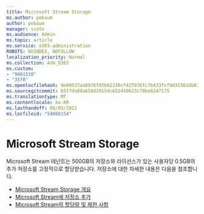 ```yaml
---
title: Microsoft Stream Storage
ms.author: pebaum
author: pebaum
manager: scotv
ms.audience: Admin
ms.topic: article
ms.service: o365-administration
ROBOTS: NOINDEX, NOFOLLOW
localization_priority: Normal
ms.collection: Adm_O365
ms.custom:
- "9001510"
- "3570"
ms.openlocfilehash: 9e09537aa8976f05b62236cf427976fc7b433fcf9d3156a5b81009c6b60a0db1
ms.sourcegitcommit: b5f7da89a650d2915dc652449623c78be6247175
ms.translationtype: MT
ms.contentlocale: ko-KR
ms.lasthandoff: 08/05/2021
ms.locfileid: "54066154"
---
```

# <a name="microsoft-stream-storage"></a>Microsoft Stream Storage

Microsoft Stream 테넌트는 500GB의 저장소와 라이선스가 있는 사용자당 0.5GB의 추가 저장소를 고정적으로 할당받습니다.
저장소에 대한 자세한 내용은 다음을 참조합니다.

- [Microsoft Stream Storage 개요](https://docs.microsoft.com/stream/license-overview#storage)
- [Microsoft Stream에 저장소 추가](https://docs.microsoft.com/stream/storage-add-on)
- [Microsoft Stream의 할당량 및 제한 사항](https://docs.microsoft.com/stream/quotas-and-limitations)
